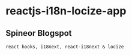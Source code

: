 # reactjs-i18n-locize-app

## Spineor Blogspot

```
react hooks, i18next, react-i18next & locize

```
